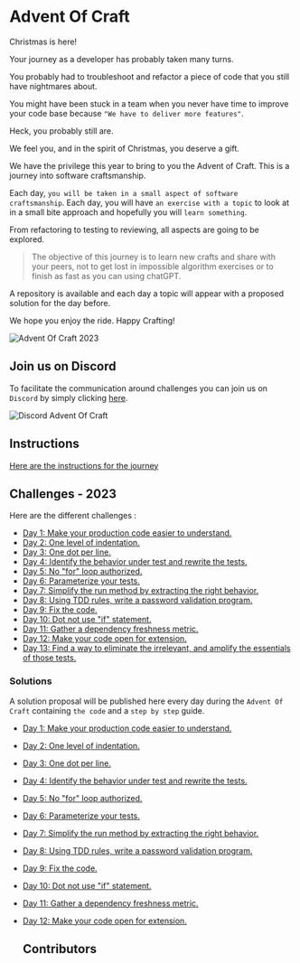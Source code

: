 # Advent Of Craft

Christmas is here!

Your journey as a developer has probably taken many turns.

You probably had to troubleshoot and refactor a piece of code that you still have nightmares about.

You might have been stuck in a team when you never have time to improve your code base because `"We have to deliver more features"`.

Heck, you probably still are.

We feel you, and in the spirit of Christmas, you deserve a gift.

We have the privilege this year to bring to you the Advent of Craft. 
This is a journey into software craftsmanship.

Each day, `you will be taken in a small aspect of software craftsmanship`. Each day, you will have `an exercise with a topic` to look at in a small bite approach and hopefully you will `learn something`.

From refactoring to testing to reviewing, all aspects are going to be explored.

> The objective of this journey is to learn new crafts and share with your peers, not to get lost in impossible algorithm exercises or to finish as fast as you can using chatGPT.

A repository is available and each day a topic will appear with a proposed solution for the day before.

We hope you enjoy the ride. 
Happy Crafting!

![Advent Of Craft 2023](img/advent-of-craft.png)

## Join us on Discord
To facilitate the communication around challenges you can join us on `Discord` by simply clicking [here](https://discord.gg/E5Z9s9UKTS).

![Discord Advent Of Craft](img/discord.png)

## Instructions
[Here are the instructions for the journey](INSTRUCTIONS.md)

## Challenges - 2023
Here are the different challenges :

- [Day 1: Make your production code easier to understand.](exercise/day01/docs/challenge.md)
- [Day 2: One level of indentation.](exercise/day02/docs/challenge.md)
- [Day 3: One dot per line.](exercise/day03/docs/challenge.md)
- [Day 4: Identify the behavior under test and rewrite the tests.](exercise/day04/docs/challenge.md)
- [Day 5: No "for" loop authorized.](exercise/day05/docs/challenge.md)
- [Day 6: Parameterize your tests.](exercise/day06/docs/challenge.md)
- [Day 7: Simplify the run method by extracting the right behavior.](exercise/day07/docs/challenge.md)
- [Day 8: Using TDD rules, write a password validation program.](exercise/day08/docs/challenge.md)
- [Day 9: Fix the code.](exercise/day09/docs/challenge.md)
- [Day 10: Dot not use "if" statement.](exercise/day10/docs/challenge.md)
- [Day 11: Gather a dependency freshness metric.](exercise/day11/docs/challenge.md)
- [Day 12: Make your code open for extension.](exercise/day12/docs/challenge.md)
- [Day 13: Find a way to eliminate the irrelevant, and amplify the essentials of those tests.](exercise/day13/docs/challenge.md)

### Solutions
A solution proposal will be published here every day during the `Advent Of Craft` containing `the code` and a `step by step` guide.

- [Day 1: Make your production code easier to understand.](solution/day01/docs/step-by-step.md)
- [Day 2: One level of indentation.](solution/day02/docs/step-by-step.md)
- [Day 3: One dot per line.](solution/day03/docs/step-by-step.md)
- [Day 4: Identify the behavior under test and rewrite the tests.](solution/day04/docs/step-by-step.md)
- [Day 5: No "for" loop authorized.](solution/day05/docs/step-by-step.md)
- [Day 6: Parameterize your tests.](solution/day06/docs/step-by-step.md)
- [Day 7: Simplify the run method by extracting the right behavior.](solution/day07/docs/step-by-step.md)
- [Day 8: Using TDD rules, write a password validation program.](solution/day08/docs/step-by-step.md)
- [Day 9: Fix the code.](solution/day09/docs/step-by-step.md)
- [Day 10: Dot not use "if" statement.](solution/day10/docs/step-by-step.md)
- [Day 11: Gather a dependency freshness metric.](solution/day11/docs/step-by-step.md)
- [Day 12: Make your code open for extension.](solution/day12/docs/step-by-step.md)

  ## Contributors
